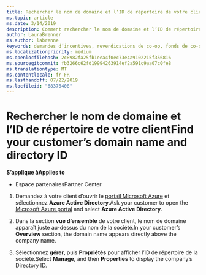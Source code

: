 ```yaml
---
title: Rechercher le nom de domaine et l’ID de répertoire de votre client | Espace partenaires
ms.topic: article
ms.date: 3/14/2019
description: Comment rechercher le nom de domaine et l’ID de répertoire de votre client lors de l’envoi d’une revendication
author: LauraBrenner
ms.author: labrenne
keywords: demandes d’incentives, revendications de co-op, fonds de co-op, OSA, ISV, Association du chiffre d’affaires, nom de domaine, ID de répertoire
ms.localizationpriority: medium
ms.openlocfilehash: 2c8982fa25fb1eea4f0ec73e4a9102215f356816
ms.sourcegitcommit: fb3266c62fd19994263914ef2a591c9aa07c0fe8
ms.translationtype: MT
ms.contentlocale: fr-FR
ms.lasthandoff: 07/22/2019
ms.locfileid: "68376408"
---
```

# <a name="find-your-customers-domain-name-and-directory-id"></a><span data-ttu-id="4a5fd-104">Rechercher le nom de domaine et l’ID de répertoire de votre client</span><span class="sxs-lookup"><span data-stu-id="4a5fd-104">Find your customer’s domain name and directory ID</span></span>

<span data-ttu-id="4a5fd-105">**S’applique à**</span><span class="sxs-lookup"><span data-stu-id="4a5fd-105">**Applies to**</span></span>

-  <span data-ttu-id="4a5fd-106">Espace partenaires</span><span class="sxs-lookup"><span data-stu-id="4a5fd-106">Partner Center</span></span>

1.  <span data-ttu-id="4a5fd-107">Demandez à votre client d’ouvrir le [portail Microsoft Azure](https://ms.portal.azure.com/#home) et sélectionnez **Azure Active Directory**.</span><span class="sxs-lookup"><span data-stu-id="4a5fd-107">Ask your customer to open the [Microsoft Azure portal](https://ms.portal.azure.com/#home) and select **Azure Active Directory**.</span></span> 

2.  <span data-ttu-id="4a5fd-108">Dans la section **vue d’ensemble** de votre client, le nom de domaine apparaît juste au-dessus du nom de la société.</span><span class="sxs-lookup"><span data-stu-id="4a5fd-108">In your customer’s **Overview** section, the domain name appears directly above the company name.</span></span>  

3.  <span data-ttu-id="4a5fd-109">Sélectionnez **gérer**, puis **Propriétés** pour afficher l’ID de répertoire de la société.</span><span class="sxs-lookup"><span data-stu-id="4a5fd-109">Select **Manage**, and then **Properties** to display the company’s Directory ID.</span></span>
